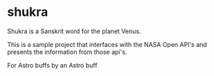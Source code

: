 # shukra

Shukra is a Sanskrit word for the planet Venus. 

This is a sample project that interfaces with the NASA Open API's and presents the information from those api's. 

For Astro buffs by an Astro buff
